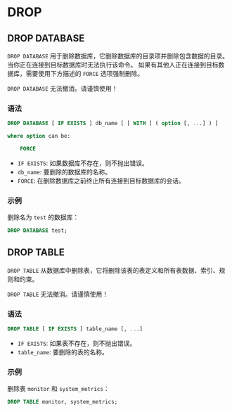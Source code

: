 # DROP

## DROP DATABASE

`DROP DATABASE` 用于删除数据库，它删除数据库的目录项并删除包含数据的目录。
当你正在连接到目标数据库时无法执行该命令。
如果有其他人正在连接到目标数据库，需要使用下方描述的 `FORCE` 选项强制删除。

`DROP DATABASE` 无法撤消。请谨慎使用！

### 语法

```sql
DROP DATABASE [ IF EXISTS ] db_name [ [ WITH ] ( option [, ...] ) ]

where option can be:

    FORCE
```

- `IF EXISTS`: 如果数据库不存在，则不抛出错误。
- `db_name`: 要删除的数据库的名称。
- `FORCE`: 在删除数据库之前终止所有连接到目标数据库的会话。

### 示例

删除名为 `test` 的数据库：

```sql
DROP DATABASE test;
```

## DROP TABLE

`DROP TABLE` 从数据库中删除表，它将删除该表的表定义和所有表数据、索引、规则和约束。

`DROP TABLE` 无法撤消。请谨慎使用！

### 语法

```sql
DROP TABLE [ IF EXISTS ] table_name [, ...]
```

- `IF EXISTS`: 如果表不存在，则不抛出错误。
- `table_name`: 要删除的表的名称。

### 示例

删除表 `monitor` 和 `system_metrics`：
  
```sql
DROP TABLE monitor, system_metrics;
```
